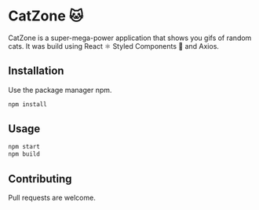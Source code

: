 # CatZone 🐱

CatZone is a super-mega-power application that shows you gifs of random cats.
It was build using React ⚛ Styled Components 💅 and Axios.

## Installation

Use the package manager npm.

```bash
npm install
```

## Usage

```bash
npm start
npm build

```

## Contributing
Pull requests are welcome.